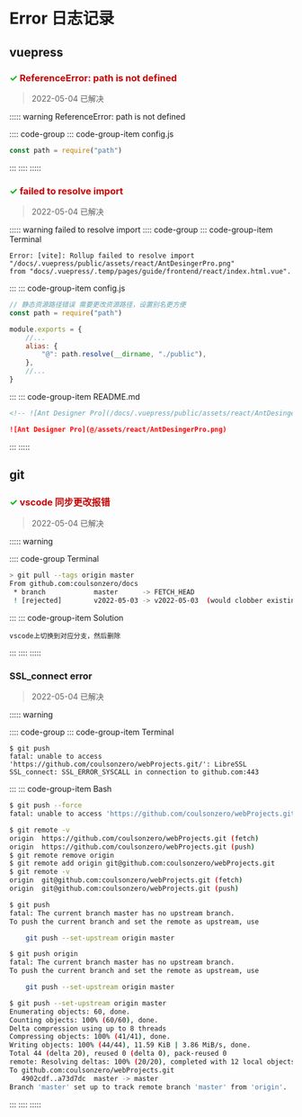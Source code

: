 
# Error 日志记录

## vuepress

### <span style="color: rgb(0,180,0)">✓</span> <span style="color: rgb(200,0,0)">ReferenceError: path is not defined</span>

> 2022-05-04 已解决

::::: warning ReferenceError: path is not defined

:::: code-group
::: code-group-item config.js

```js
const path = require("path")
```

:::
::::
:::::

### <span style="color: rgb(0,180,0)">✓</span> <span style="color: rgb(200,0,0)">failed to resolve import</span>

> 2022-05-04 已解决

::::: warning failed to resolve import
:::: code-group
::: code-group-item Terminal

```
Error: [vite]: Rollup failed to resolve import
"/docs/.vuepress/public/assets/react/AntDesingerPro.png"
from "docs/.vuepress/.temp/pages/guide/frontend/react/index.html.vue".
```

:::
::: code-group-item config.js

```js
// 静态资源路径错误 需要更改资源路径，设置别名更方便
const path = require("path")

module.exports = {
	//...
	alias: {
		"@": path.resolve(__dirname, "./public"),
	},
	//...
}
```

:::
::: code-group-item README.md

```md
<!-- ![Ant Designer Pro](/docs/.vuepress/public/assets/react/AntDesingerPro.png) -->

![Ant Designer Pro](@/assets/react/AntDesingerPro.png)
```

:::
:::::

## git

### <span style="color: rgb(0,180,0)">✓</span> <span style="color: rgb(200,0,0)">vscode 同步更改报错</span>

> 2022-05-04 已解决

::::: warning

:::: code-group Terminal

```bash
> git pull --tags origin master
From github.com:coulsonzero/docs
 * branch            master      -> FETCH_HEAD
 ! [rejected]        v2022-05-03 -> v2022-05-03  (would clobber existing tag)
```

:::
::: code-group-item Solution

```
vscode上切换到对应分支，然后删除
```

:::
::::
:::::

### SSL_connect error
> 2022-05-04 已解决

::::: warning

:::: code-group
::: code-group-item Terminal
```
$ git push
fatal: unable to access 'https://github.com/coulsonzero/webProjects.git/': LibreSSL SSL_connect: SSL_ERROR_SYSCALL in connection to github.com:443
```
:::
::: code-group-item Bash
```bash
$ git push --force
fatal: unable to access 'https://github.com/coulsonzero/webProjects.git/': LibreSSL SSL_connect: SSL_ERROR_SYSCALL in connection to github.com:443

$ git remote -v
origin  https://github.com/coulsonzero/webProjects.git (fetch)
origin  https://github.com/coulsonzero/webProjects.git (push)
$ git remote remove origin
$ git remote add origin git@github.com:coulsonzero/webProjects.git
$ git remote -v
origin  git@github.com:coulsonzero/webProjects.git (fetch)
origin  git@github.com:coulsonzero/webProjects.git (push)

$ git push
fatal: The current branch master has no upstream branch.
To push the current branch and set the remote as upstream, use

    git push --set-upstream origin master

$ git push origin
fatal: The current branch master has no upstream branch.
To push the current branch and set the remote as upstream, use

    git push --set-upstream origin master

$ git push --set-upstream origin master
Enumerating objects: 60, done.
Counting objects: 100% (60/60), done.
Delta compression using up to 8 threads
Compressing objects: 100% (41/41), done.
Writing objects: 100% (44/44), 11.59 KiB | 3.86 MiB/s, done.
Total 44 (delta 20), reused 0 (delta 0), pack-reused 0
remote: Resolving deltas: 100% (20/20), completed with 12 local objects.
To github.com:coulsonzero/webProjects.git
   4902cdf..a73d7dc  master -> master
Branch 'master' set up to track remote branch 'master' from 'origin'.
```
:::
::::
:::::



